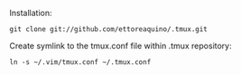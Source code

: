 Installation:

    git clone git://github.com/ettoreaquino/.tmux.git

Create symlink to the tmux.conf file within .tmux repository:

    ln -s ~/.vim/tmux.conf ~/.tmux.conf
